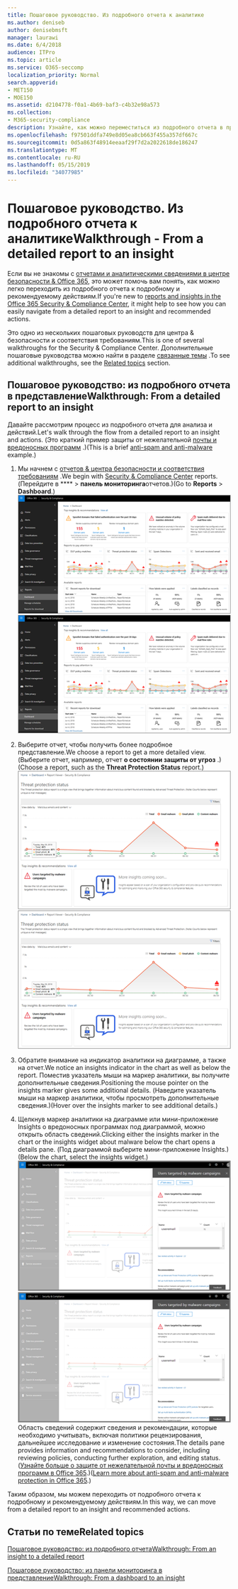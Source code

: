 ```yaml
---
title: Пошаговое руководство. Из подробного отчета к аналитике
ms.author: deniseb
author: denisebmsft
manager: laurawi
ms.date: 6/4/2018
audience: ITPro
ms.topic: article
ms.service: O365-seccomp
localization_priority: Normal
search.appverid:
- MET150
- MOE150
ms.assetid: d2104778-f0a1-4b69-baf3-c4b32e98a573
ms.collection:
- M365-security-compliance
description: Узнайте, как можно переместиться из подробного отчета в представление о рекомендуемых действиях в центре &amp; безопасности и соответствия требованиям.
ms.openlocfilehash: f97501ddfa749e8d05ea8cb663f455a357df667c
ms.sourcegitcommit: 0d5a863f48914eeaaf29f7d2a2022618de186247
ms.translationtype: MT
ms.contentlocale: ru-RU
ms.lasthandoff: 05/15/2019
ms.locfileid: "34077985"
---
```

# <a name="walkthrough---from-a-detailed-report-to-an-insight"></a><span data-ttu-id="782f5-103">Пошаговое руководство. Из подробного отчета к аналитике</span><span class="sxs-lookup"><span data-stu-id="782f5-103">Walkthrough - From a detailed report to an insight</span></span>

<span data-ttu-id="782f5-104">Если вы не знакомы с [отчетами и аналитическими сведениями в центре безопасности &amp; Office 365](reports-and-insights-in-security-and-compliance.md), это может помочь вам понять, как можно легко переходить из подробного отчета к подробному и рекомендуемому действиям.</span><span class="sxs-lookup"><span data-stu-id="782f5-104">If you're new to [reports and insights in the Office 365 Security &amp; Compliance Center](reports-and-insights-in-security-and-compliance.md), it might help to see how you can easily navigate from a detailed report to an insight and recommended actions.</span></span> 
  
<span data-ttu-id="782f5-105">Это одно из нескольких пошаговых руководств для центра &amp; безопасности и соответствия требованиям.</span><span class="sxs-lookup"><span data-stu-id="782f5-105">This is one of several walkthroughs for the Security &amp; Compliance Center.</span></span> <span data-ttu-id="782f5-106">Дополнительные пошаговые руководства можно найти в разделе [связанные темы](#related-topics) .</span><span class="sxs-lookup"><span data-stu-id="782f5-106">To see additional walkthroughs, see the [Related topics](#related-topics) section.</span></span> 
  
## <a name="walkthrough-from-a-detailed-report-to-an-insight"></a><span data-ttu-id="782f5-107">Пошаговое руководство: из подробного отчета в представление</span><span class="sxs-lookup"><span data-stu-id="782f5-107">Walkthrough: From a detailed report to an insight</span></span>

<span data-ttu-id="782f5-108">Давайте рассмотрим процесс из подробного отчета для анализа и действий.</span><span class="sxs-lookup"><span data-stu-id="782f5-108">Let's walk through the flow from a detailed report to an insight and actions.</span></span> <span data-ttu-id="782f5-109">(Это краткий пример защиты от нежелательной [почты и вредоносных программ](anti-spam-and-anti-malware-protection.md) .)</span><span class="sxs-lookup"><span data-stu-id="782f5-109">(This is a brief [anti-spam and anti-malware](anti-spam-and-anti-malware-protection.md) example.)</span></span> 
  
1. <span data-ttu-id="782f5-110">Мы начнем с [отчетов &amp; центра безопасности и соответствия требованиям](https://protection.office.com) .</span><span class="sxs-lookup"><span data-stu-id="782f5-110">We begin with [Security &amp; Compliance Center](https://protection.office.com) reports.</span></span> <span data-ttu-id="782f5-111">(Перейдите в \*\*\*\* \> **панель мониторинга**отчетов.)</span><span class="sxs-lookup"><span data-stu-id="782f5-111">(Go to **Reports** \> **Dashboard**.)</span></span> <br/><span data-ttu-id="782f5-112">![В центре безопасности &amp; и соответствия требованиям выберите панель мониторинга \> отчетов](media/68f3bb7c-b4f7-4cca-904b-478643a93c94.png)</span><span class="sxs-lookup"><span data-stu-id="782f5-112">![In the Security &amp; Compliance Center, go to Reports \> Dashboard](media/68f3bb7c-b4f7-4cca-904b-478643a93c94.png)</span></span>
  
2. <span data-ttu-id="782f5-113">Выберите отчет, чтобы получить более подробное представление.</span><span class="sxs-lookup"><span data-stu-id="782f5-113">We choose a report to get a more detailed view.</span></span> <span data-ttu-id="782f5-114">(Выберите отчет, например, отчет **о состоянии защиты от угроз** .)</span><span class="sxs-lookup"><span data-stu-id="782f5-114">(Choose a report, such as the **Threat Protection Status** report.)</span></span><br/><span data-ttu-id="782f5-115">![Отчет о состоянии защиты от угроз, в котором отображается аналитика](media/f47d7dbd-816a-47ba-b8db-53919fbed192.png)</span><span class="sxs-lookup"><span data-stu-id="782f5-115">![Threat Protection Status report showing insights](media/f47d7dbd-816a-47ba-b8db-53919fbed192.png)</span></span>
  
3. <span data-ttu-id="782f5-116">Обратите внимание на индикатор аналитики на диаграмме, а также на отчет.</span><span class="sxs-lookup"><span data-stu-id="782f5-116">We notice an insights indicator in the chart as well as below the report.</span></span> <span data-ttu-id="782f5-117">Поместив указатель мыши на маркер аналитики, вы получите дополнительные сведения.</span><span class="sxs-lookup"><span data-stu-id="782f5-117">Positioning the mouse pointer on the insights marker gives some additional details.</span></span> <span data-ttu-id="782f5-118">(Наведите указатель мыши на маркер аналитики, чтобы просмотреть дополнительные сведения.)</span><span class="sxs-lookup"><span data-stu-id="782f5-118">(Hover over the insights marker to see additional details.)</span></span>
    
4. <span data-ttu-id="782f5-119">Щелкнув маркер аналитики на диаграмме или мини-приложение Insights о вредоносных программах под диаграммой, можно открыть область сведений.</span><span class="sxs-lookup"><span data-stu-id="782f5-119">Clicking either the insights marker in the chart or the insights widget about malware below the chart opens a details pane.</span></span> <span data-ttu-id="782f5-120">(Под диаграммой выберите мини-приложение Insights.)</span><span class="sxs-lookup"><span data-stu-id="782f5-120">(Below the chart, select the insights widget.)</span></span><br/><span data-ttu-id="782f5-121">![Сведения об вредоносных программах](media/2c8bccc5-ca4e-4bb9-ad4c-55fcee0535b7.png)</span><span class="sxs-lookup"><span data-stu-id="782f5-121">![Details for insights about malware](media/2c8bccc5-ca4e-4bb9-ad4c-55fcee0535b7.png)</span></span><br/><span data-ttu-id="782f5-122">Область сведений содержит сведения и рекомендации, которые необходимо учитывать, включая политики рецензирования, дальнейшее исследование и изменение состояния.</span><span class="sxs-lookup"><span data-stu-id="782f5-122">The details pane provides information and recommendations to consider, including reviewing policies, conducting further exploration, and editing status.</span></span> <span data-ttu-id="782f5-123">([Узнайте больше о защите от нежелательной почты и вредоносных программ в Office 365](anti-spam-and-anti-malware-protection.md).)</span><span class="sxs-lookup"><span data-stu-id="782f5-123">([Learn more about anti-spam and anti-malware protection in Office 365](anti-spam-and-anti-malware-protection.md).)</span></span>
    
<span data-ttu-id="782f5-124">Таким образом, мы можем переходить от подробного отчета к подробному и рекомендуемому действиям.</span><span class="sxs-lookup"><span data-stu-id="782f5-124">In this way, we can move from a detailed report to an insight and recommended actions.</span></span> 
  
## <a name="related-topics"></a><span data-ttu-id="782f5-125">Статьи по теме</span><span class="sxs-lookup"><span data-stu-id="782f5-125">Related topics</span></span>

[<span data-ttu-id="782f5-126">Пошаговое руководство: из подробного отчета</span><span class="sxs-lookup"><span data-stu-id="782f5-126">Walkthrough: From an insight to a detailed report</span></span>](from-an-insight-to-a-detailed-report.md)
  
[<span data-ttu-id="782f5-127">Пошаговое руководство: из панели мониторинга в представление</span><span class="sxs-lookup"><span data-stu-id="782f5-127">Walkthrough: From a dashboard to an insight</span></span>](from-a-dashboard-to-an-insight.md)
  

